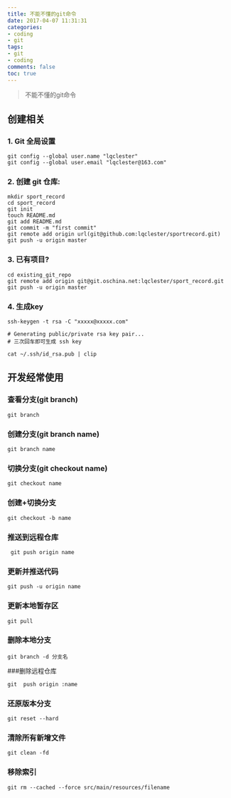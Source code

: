 ```yaml
---
title: 不能不懂的git命令
date: 2017-04-07 11:31:31
categories:
- coding
- git
tags:
- git
- coding
comments: false
toc: true
---
```

> 不能不懂的git命令
<!-- more -->

## 创建相关
### 1. Git 全局设置

```
git config --global user.name "lqclester"
git config --global user.email "lqclester@163.com"
```


### 2. 创建 git 仓库:
```
mkdir sport_record
cd sport_record
git init
touch README.md
git add README.md
git commit -m "first commit"
git remote add origin url(git@github.com:lqclester/sportrecord.git)
git push -u origin master
```

### 3. 已有项目?
```
cd existing_git_repo
git remote add origin git@git.oschina.net:lqclester/sport_record.git
git push -u origin master
```

### 4. 生成key
```
ssh-keygen -t rsa -C "xxxxx@xxxxx.com"  

# Generating public/private rsa key pair...
# 三次回车即可生成 ssh key

cat ~/.ssh/id_rsa.pub | clip
```

## 开发经常使用
### 查看分支(git branch)
```
git branch
```
### 创建分支(git branch name)
```
git branch name
```

### 切换分支(git checkout name)
```
git checkout name
```

### 创建+切换分支
```
git checkout -b name
```

### 推送到远程仓库
```
 git push origin name
```
### 更新并推送代码
```
git push -u origin name
```
### 更新本地暂存区
```
git pull
```
### 删除本地分支
```
git branch -d 分支名
```
###删除远程仓库
```
git  push origin :name
```
### 还原版本分支
```
git reset --hard
```
### 清除所有新增文件
```
git clean -fd
```
### 移除索引
```
git rm --cached --force src/main/resources/filename
```
